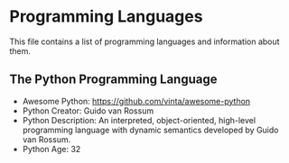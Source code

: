 # Programming Languages
This file contains a list of programming languages and information about them.

## The Python Programming Language
- Awesome Python: https://github.com/vinta/awesome-python
- Python Creator: Guido van Rossum
- Python Description: An interpreted, object-oriented, high-level programming language with dynamic semantics developed by Guido van Rossum.
- Python Age: 32
